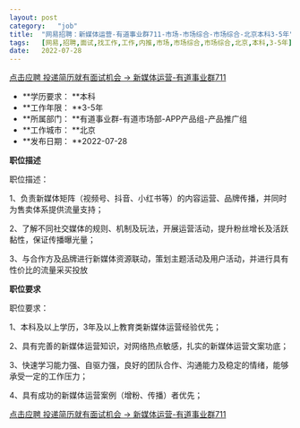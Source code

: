 ```yaml
---
layout:	post
category:	"job"
title:	"网易招聘：新媒体运营-有道事业群711-市场-市场综合-市场综合-北京本科3-5年"
tags:	[网易,招聘,面试,找工作,工作,内推,市场,市场综合,市场综合,北京,本科,3-5年]
date:	2022-07-28
---
```


[点击应聘 投递简历就有面试机会 ->  新媒体运营-有道事业群711](http://mobile.bole.netease.com/bole/boleDetail?id=41828&employeeId=346f03c3cda5f04c&key=all)



- **学历要求： **本科
- **工作年限： **3-5年
- **所属部门： **有道事业群-有道市场部-APP产品组-产品推广组
- **工作城市： **北京
- **发布日期： **2022-07-28



**职位描述**

职位描述：

1、负责新媒体矩阵（视频号、抖音、小红书等）的内容运营、品牌传播，并同时为售卖体系提供流量支持；

2、了解不同社交媒体的规则、机制及玩法，开展运营活动，提升粉丝增长及活跃黏性，保证传播曝光量；

3、与合作方及品牌进行新媒体资源联动，策划主题活动及用户活动，并进行具有性价比的流量采买投放



**职位要求**

职位要求：

1、本科及以上学历，3年及以上教育类新媒体运营经验优先；

2、具有完善的新媒体运营知识，对网络热点敏感，扎实的新媒体运营文案功底；

3、快速学习能力强、自驱力强，良好的团队合作、沟通能力及稳定的情绪，能够承受一定的工作压力；

4、具有成功的新媒体运营案例（增粉、传播）者优先；



[点击应聘 投递简历就有面试机会 ->  新媒体运营-有道事业群711](http://mobile.bole.netease.com/bole/boleDetail?id=41828&employeeId=346f03c3cda5f04c&key=all)